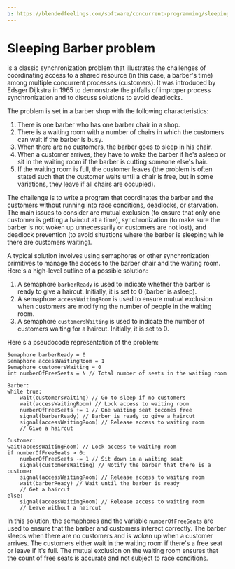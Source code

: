```yaml
---
b: https://blendedfeelings.com/software/concurrent-programming/sleeping-barber-problem.md
---
```


# Sleeping Barber problem 
is a classic synchronization problem that illustrates the challenges of coordinating access to a shared resource (in this case, a barber's time) among multiple concurrent processes (customers). It was introduced by Edsger Dijkstra in 1965 to demonstrate the pitfalls of improper process synchronization and to discuss solutions to avoid deadlocks.

The problem is set in a barber shop with the following characteristics:

1. There is one barber who has one barber chair in a shop.
2. There is a waiting room with a number of chairs in which the customers can wait if the barber is busy.
3. When there are no customers, the barber goes to sleep in his chair.
4. When a customer arrives, they have to wake the barber if he's asleep or sit in the waiting room if the barber is cutting someone else's hair.
5. If the waiting room is full, the customer leaves (the problem is often stated such that the customer waits until a chair is free, but in some variations, they leave if all chairs are occupied).

The challenge is to write a program that coordinates the barber and the customers without running into race conditions, deadlocks, or starvation. The main issues to consider are mutual exclusion (to ensure that only one customer is getting a haircut at a time), synchronization (to make sure the barber is not woken up unnecessarily or customers are not lost), and deadlock prevention (to avoid situations where the barber is sleeping while there are customers waiting).

A typical solution involves using semaphores or other synchronization primitives to manage the access to the barber chair and the waiting room. Here's a high-level outline of a possible solution:

1. A semaphore `barberReady` is used to indicate whether the barber is ready to give a haircut. Initially, it is set to 0 (barber is asleep).
2. A semaphore `accessWaitingRoom` is used to ensure mutual exclusion when customers are modifying the number of people in the waiting room.
3. A semaphore `customersWaiting` is used to indicate the number of customers waiting for a haircut. Initially, it is set to 0.

Here's a pseudocode representation of the problem:

```pseudocode
Semaphore barberReady = 0
Semaphore accessWaitingRoom = 1
Semaphore customersWaiting = 0
int numberOfFreeSeats = N // Total number of seats in the waiting room

Barber:
while true:
    wait(customersWaiting) // Go to sleep if no customers
    wait(accessWaitingRoom) // Lock access to waiting room
    numberOfFreeSeats += 1 // One waiting seat becomes free
    signal(barberReady) // Barber is ready to give a haircut
    signal(accessWaitingRoom) // Release access to waiting room
    // Give a haircut

Customer:
wait(accessWaitingRoom) // Lock access to waiting room
if numberOfFreeSeats > 0:
    numberOfFreeSeats -= 1 // Sit down in a waiting seat
    signal(customersWaiting) // Notify the barber that there is a customer
    signal(accessWaitingRoom) // Release access to waiting room
    wait(barberReady) // Wait until the barber is ready
    // Get a haircut
else:
    signal(accessWaitingRoom) // Release access to waiting room
    // Leave without a haircut
```

In this solution, the semaphores and the variable `numberOfFreeSeats` are used to ensure that the barber and customers interact correctly. The barber sleeps when there are no customers and is woken up when a customer arrives. The customers either wait in the waiting room if there's a free seat or leave if it's full. The mutual exclusion on the waiting room ensures that the count of free seats is accurate and not subject to race conditions.